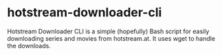 # hotstream-downloader-cli
Hotstream Downloader CLI is a simple (hopefully) Bash script for easily downloading series and movies from hotstream.at. It uses wget to handle the downloads.
